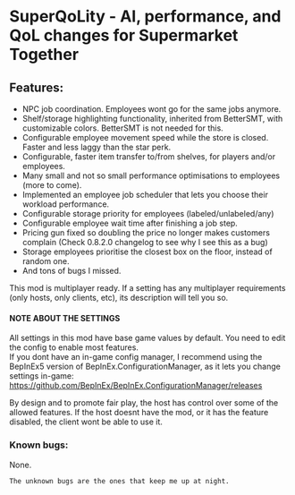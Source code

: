 # SuperQoLity - AI, performance, and QoL changes for Supermarket Together

## Features:

- NPC job coordination. Employees wont go for the same jobs anymore.
- Shelf/storage highlighting functionality, inherited from BetterSMT, with customizable colors. BetterSMT is not needed for this.
- Configurable employee movement speed while the store is closed. Faster and less laggy than the star perk.
- Configurable, faster item transfer to/from shelves, for players and/or employees.
- Many small and not so small performance optimisations to employees (more to come).
- Implemented an employee job scheduler that lets you choose their workload performance.
- Configurable storage priority for employees (labeled/unlabeled/any)
- Configurable employee wait time after finishing a job step.
- Pricing gun fixed so doubling the price no longer makes customers complain (Check 0.8.2.0 changelog to see why I see this as a bug)
- Storage employees prioritise the closest box on the floor, instead of random one.
- And tons of bugs I missed.

This mod is multiplayer ready. If a setting has any multiplayer requirements (only hosts, only clients, etc), its description will tell you so.
<br />

#### NOTE ABOUT THE SETTINGS

All settings in this mod have base game values by default. You need to edit the config to enable most features.<br />
If you dont have an in-game config manager, I recommend using the BepInEx5 version of BepInEx.ConfigurationManager, as it lets you change settings in-game:<br />
https://github.com/BepInEx/BepInEx.ConfigurationManager/releases

By design and to promote fair play, the host has control over some of the allowed features. If the host doesnt have the mod, or it has the feature disabled, the client wont be able to use it.

### Known bugs:
None.
				
	The unknown bugs are the ones that keep me up at night.